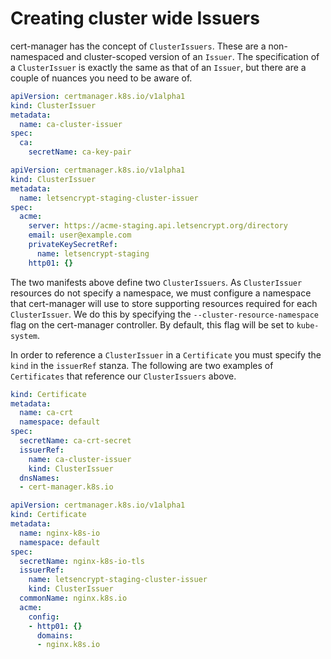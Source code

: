 # Creating cluster wide Issuers

cert-manager has the concept of `ClusterIssuers`. These are a non-namespaced and cluster-scoped version of an `Issuer`. The specification of a `ClusterIssuer` is exactly the same as that of an `Issuer`, but there are a couple of nuances you need to be aware of.

```yaml
apiVersion: certmanager.k8s.io/v1alpha1
kind: ClusterIssuer
metadata:
  name: ca-cluster-issuer
spec:
  ca:
    secretName: ca-key-pair
```

```yaml
apiVersion: certmanager.k8s.io/v1alpha1
kind: ClusterIssuer
metadata:
  name: letsencrypt-staging-cluster-issuer
spec:
  acme:
    server: https://acme-staging.api.letsencrypt.org/directory
    email: user@example.com
    privateKeySecretRef:
      name: letsencrypt-staging
    http01: {}
```

The two manifests above define two `ClusterIssuers`. As `ClusterIssuer` resources do not specify a namespace, we must configure a namespace that cert-manager will use to store supporting resources required for each `ClusterIssuer`. We do this by specifying the `--cluster-resource-namespace` flag on the cert-manager controller. By default, this flag will be set to `kube-system`.

In order to reference a `ClusterIssuer` in a `Certificate` you must specify the `kind` in the `issuerRef` stanza. The following are two examples of `Certificates` that reference our `ClusterIssuers` above.

```yaml
kind: Certificate
metadata:
  name: ca-crt
  namespace: default
spec:
  secretName: ca-crt-secret
  issuerRef:
    name: ca-cluster-issuer
    kind: ClusterIssuer
  dnsNames:
  - cert-manager.k8s.io
```

```yaml
apiVersion: certmanager.k8s.io/v1alpha1
kind: Certificate
metadata:
  name: nginx-k8s-io
  namespace: default
spec:
  secretName: nginx-k8s-io-tls
  issuerRef:
    name: letsencrypt-staging-cluster-issuer
    kind: ClusterIssuer
  commonName: nginx.k8s.io
  acme:
    config:
    - http01: {}
      domains:
      - nginx.k8s.io
```

